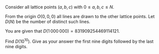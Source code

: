 Consider all lattice points $(a,b,c)$ with $0 \le a,b,c \le N$.


From the origin $O(0,0,0)$ all lines are drawn to the other lattice points.
Let $D(N)$ be the number of distinct such lines.


You are given that $D(1\,000\,000) = 831909254469114121$.

Find $D(10^{10})$. Give as your answer the first nine digits followed by the last nine digits.
